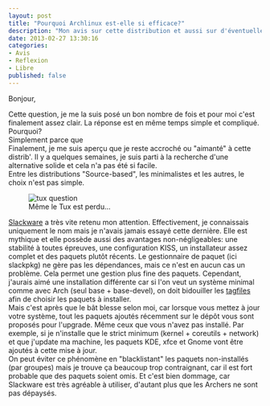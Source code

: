 ```yaml
---
layout: post
title: "Pourquoi Archlinux est-elle si efficace?"
description: "Mon avis sur cette distribution et aussi sur d'éventuelles alternatives."
date: 2013-02-27 13:30:16
categories:
- Avis
- Reflexion
- Libre
published: false
---
```


Bonjour,

Cette question, je me la suis posé un bon nombre de fois et pour moi c'est finalement assez clair. La réponse est en même temps simple et compliqué. Pourquoi?  
Simplement parce que  
Finalement, je me suis aperçu que je reste accroché ou "aimanté" à cette distrib'. Il y a quelques semaines, je suis parti à la recherche d'une alternative solide et cela n'a pas été si facile.  
Entre les distributions "Source-based", les minimalistes et les autres, le choix n'est pas simple.

<figure>
<img alt="tux question" src="http://linuxien.legtux.org/uploads/images/2013/tux_ask.png">
<figcaption>Même le Tux est perdu...</figcaption>
</figure>

[Slackware](http://www.slackware.com/) a très vite retenu mon attention. Effectivement, je connaissais uniquement le nom mais je n'avais jamais essayé cette dernière. Elle est mythique et elle
possède aussi des avantages non-négligeables: une stabilité à toutes épreuves, une configuration KISS, un installateur assez complet et des paquets plutôt récents. Le gestionnaire de paquet (ici slackpkg) ne gère pas les
dépendances, mais ce n'est en aucun cas un problème. Cela permet une gestion plus fine des paquets. Cependant, j'aurais aimé une installation différente car si l'on veut un système minimal
comme avec Arch (seul base + base-devel), on doit bidouiller les [tagfiles](http://slackwiki.com/Tagfile_Install) afin de choisir les paquets à installer.  
Mais c'est après que le bât blesse selon moi, car lorsque vous mettez à jour votre système, tout les paquets ajoutés récemment sur le dépôt vous sont proposés pour l'upgrade. Même ceux que vous n'avez pas installé.
Par exemple, si je n'installe que le strict minimum (kernel + coreutils + network) et que j'update ma machine, les paquets KDE, xfce et Gnome vont être ajoutés à cette mise à jour.  
On peut éviter ce phénomène en "blacklistant" les paquets non-installés (par groupes) mais je trouve ça beaucoup trop contraignant, car il est fort probable que des paquets soient omis.
Et c'est bien dommage, car Slackware est très agréable à utiliser, d'autant plus que les Archers ne sont pas dépaysés.

